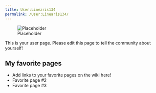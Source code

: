 ```yaml
---
title: User:Linearis134
permalink: /User:Linearis134/
---
```


<figure>
<img src="Placeholder" title="Placeholder" />
<figcaption>Placeholder</figcaption>
</figure>

This is your user page. Please edit this page to tell the community
about yourself!

## My favorite pages

- Add links to your favorite pages on the wiki here!
- Favorite page \#2
- Favorite page \#3